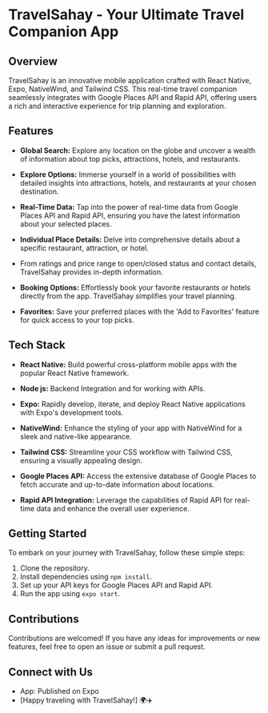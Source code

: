 # TravelSahay - Your Ultimate Travel Companion App

## Overview

TravelSahay is an innovative mobile application crafted with React Native, Expo, NativeWind, and Tailwind CSS. 
This real-time travel companion seamlessly integrates with Google Places API and Rapid API, 
offering users a rich and interactive experience for trip planning and exploration.

## Features

- **Global Search:** Explore any location on the globe and uncover a wealth of information about top picks, attractions, hotels, and restaurants.

- **Explore Options:** Immerse yourself in a world of possibilities with detailed insights into attractions, hotels, and restaurants at your chosen destination.

- **Real-Time Data:** Tap into the power of real-time data from Google Places API and Rapid API, ensuring you have the latest information about your selected places.

- **Individual Place Details:** Delve into comprehensive details about a specific restaurant, attraction, or hotel.
- From ratings and price range to open/closed status and contact details, TravelSahay provides in-depth information.

- **Booking Options:** Effortlessly book your favorite restaurants or hotels directly from the app. TravelSahay simplifies your travel planning.

- **Favorites:** Save your preferred places with the 'Add to Favorites' feature for quick access to your top picks.

## Tech Stack

- **React Native:** Build powerful cross-platform mobile apps with the popular React Native framework.
- **Node js:** Backend Integration and for working with APIs.
- **Expo:** Rapidly develop, iterate, and deploy React Native applications with Expo's development tools.

- **NativeWind:** Enhance the styling of your app with NativeWind for a sleek and native-like appearance.

- **Tailwind CSS:** Streamline your CSS workflow with Tailwind CSS, ensuring a visually appealing design.

- **Google Places API:** Access the extensive database of Google Places to fetch accurate and up-to-date information about locations.

- **Rapid API Integration:** Leverage the capabilities of Rapid API for real-time data and enhance the overall user experience.

## Getting Started

To embark on your journey with TravelSahay, follow these simple steps:

1. Clone the repository.
2. Install dependencies using `npm install`.
3. Set up your API keys for Google Places API and Rapid API.
4. Run the app using `expo start`.

## Contributions

Contributions are welcomed! If you have any ideas for improvements or new features, feel free to open an issue or submit a pull request.

## Connect with Us

- App: Published on Expo
- [Happy traveling with TravelSahay!] 🌍✈️
